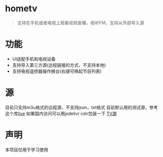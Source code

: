 # hometv
>支持在手机或者电视上观看视频直播，收听FM，支持从外部导入源

# 功能
- UI适配手机和电视设备
- 支持导入第三方源(远程链接的方式，不支持本地)
- 支持电视遥控器操作换台(右键可唤起节目列表)
  
# 源
目前只支持m3u格式的远程源，不支持json，txt格式
目前默认用的测试源，参考这个库[live](https://github.com/fanmingming/live)
如果国内访问可以用jsdelivr cdn包装一下 [TV源](https://cdn.jsdelivr.net/gh/fanmingming/live@latest/tv/m3u/ipv6.m3u)

# 声明
本项目仅用于学习使用

